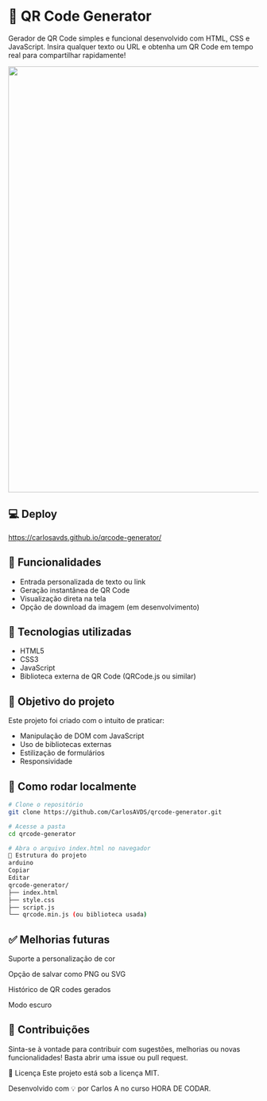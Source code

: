 # 📱 QR Code Generator

Gerador de QR Code simples e funcional desenvolvido com HTML, CSS e JavaScript. Insira qualquer texto ou URL e obtenha um QR Code em tempo real para compartilhar rapidamente!
<div align="center">
  <img width="1431" height="857" alt="Image" src="https://github.com/user-attachments/assets/f9149b34-ef6f-445b-9f08-9cc9b34f005b" />
</div>

## 💻 Deploy
https://carlosavds.github.io/qrcode-generator/

## 🚀 Funcionalidades

- Entrada personalizada de texto ou link
- Geração instantânea de QR Code
- Visualização direta na tela
- Opção de download da imagem (em desenvolvimento)

## 🧰 Tecnologias utilizadas

- HTML5
- CSS3
- JavaScript
- Biblioteca externa de QR Code (QRCode.js ou similar)

## 🎯 Objetivo do projeto

Este projeto foi criado com o intuito de praticar:

- Manipulação de DOM com JavaScript
- Uso de bibliotecas externas
- Estilização de formulários
- Responsividade

## 🧪 Como rodar localmente

```bash
# Clone o repositório
git clone https://github.com/CarlosAVDS/qrcode-generator.git

# Acesse a pasta
cd qrcode-generator

# Abra o arquivo index.html no navegador
📂 Estrutura do projeto
arduino
Copiar
Editar
qrcode-generator/
├── index.html
├── style.css
├── script.js
└── qrcode.min.js (ou biblioteca usada)
```

## ✅ Melhorias futuras
Suporte a personalização de cor

Opção de salvar como PNG ou SVG

Histórico de QR codes gerados

Modo escuro

## 🤝 Contribuições
Sinta-se à vontade para contribuir com sugestões, melhorias ou novas funcionalidades! Basta abrir uma issue ou pull request.

📝 Licença
Este projeto está sob a licença MIT.

Desenvolvido com 💡 por Carlos A no curso HORA DE CODAR.
